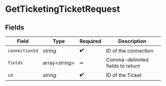 # GetTicketingTicketRequest


## Fields

| Field                            | Type                             | Required                         | Description                      |
| -------------------------------- | -------------------------------- | -------------------------------- | -------------------------------- |
| `connectionId`                   | *string*                         | :heavy_check_mark:               | ID of the connection             |
| `fields`                         | array<*string*>                  | :heavy_minus_sign:               | Comma-delimited fields to return |
| `id`                             | *string*                         | :heavy_check_mark:               | ID of the Ticket                 |
